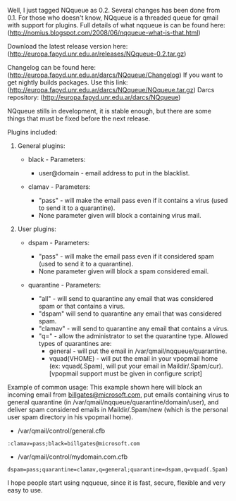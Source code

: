 Well, I just tagged NQqueue as 0.2. Several changes has been done from 0.1. For those who doesn't know, NQqueue is a threaded queue for qmail with support for plugins. Full details of what nqqueue is can be found here: (http://nomius.blogspot.com/2008/06/nqqueue-what-is-that.html)

Download the latest release version here: (http://europa.fapyd.unr.edu.ar/releases/NQqueue-0.2.tar.gz)

Changelog can be found here: (http://europa.fapyd.unr.edu.ar/darcs/NQqueue/Changelog)
If you want to get nightly builds packages. Use this link: (http://europa.fapyd.unr.edu.ar/darcs/NQqueue/NQqueue.tar.gz)
Darcs repository: (http://europa.fapyd.unr.edu.ar/darcs/NQqueue)

NQqueue stills in development, it is stable enough, but there are some things that must be fixed before the next release.

Plugins included:

1. General plugins:
   * black - Parameters:
     * user@domain - email address to put in the blacklist.

   * clamav - Parameters:
     * "pass" - will make the email pass even if it contains a virus (used to send it to a quarantine).
     * None parameter given will block a containing virus mail.

2. User plugins:
   * dspam - Parameters:
     * "pass" - will make the email pass even if it considered spam (used to send it to a quarantine).
     * None parameter given will block a spam considered email.

   * quarantine - Parameters:
     * "all" - will send to quarantine any email that was considered spam or that contains a virus.
     * "dspam" will send to quarantine any email that was considered spam.
     * "clamav" - will send to quarantine any email that contains a virus.
     * "q=" - allow the administrator to set the quarantine type. Allowed types of quarantines are:
       * general - will put the email in /var/qmail/nqqueue/quarantine.
       * vquad(VHOME) - will put the email in your vpopmail home (ex: vquad(.Spam), will put your email in Maildir/.Spam/cur). [vpopmail support must be given in configure script]

Example of common usage:
This example shown here will block an incoming email from billgates@microsoft.com, put emails containing virus to general quarantine (in /var/qmail/nqqueue/quarantine/domain/user), and deliver spam considered emails in Maildir/.Spam/new (which is the personal user spam directory in his vpopmail home).

 * /var/qmail/control/general.cfb

```
:clamav=pass;black=billgates@microsoft.com
```

* /var/qmail/control/mydomain.com.cfb

```
dspam=pass;quarantine=clamav,q=general;quarantine=dspam,q=vquad(.Spam)
```

I hope people start using nqqueue, since it is fast, secure, flexible and very easy to use.
